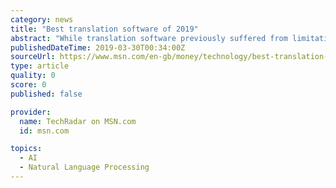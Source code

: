 ```yaml
---
category: news
title: "Best translation software of 2019"
abstract: "While translation software previously suffered from limitations in how well it could perform, modern machine learning platforms mean that nuances of language can now be better accounted for, improving accuracy. While it remains recommended that for ..."
publishedDateTime: 2019-03-30T00:34:00Z
sourceUrl: https://www.msn.com/en-gb/money/technology/best-translation-software-of-2019/ar-AAEuYPj
type: article
quality: 0
score: 0
published: false

provider:
  name: TechRadar on MSN.com
  id: msn.com

topics:
  - AI
  - Natural Language Processing
---
```

